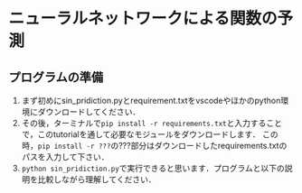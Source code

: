 # ニューラルネットワークによる関数の予測

## プログラムの準備
1. まず初めにsin_pridiction.pyとrequirement.txtをvscodeやほかのpython環境にダウンロードしてください．
2. その後，ターミナルで`pip install -r requirements.txt`と入力することで，このtutorialを通して必要なモジュールをダウンロードします．
この時，`pip install -r ???`の???部分はダウンロードしたrequirements.txtのパスを入力して下さい．
4. `python sin_pridiction.py`で実行できると思います．プログラムと以下の説明を比較しながら理解してください．
